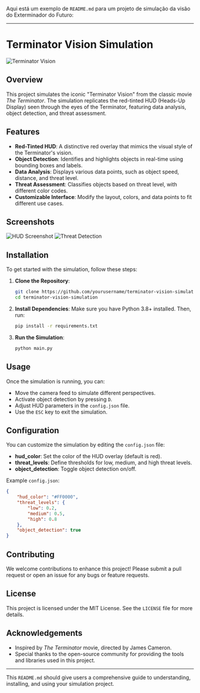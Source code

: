 Aqui está um exemplo de `README.md` para um projeto de simulação da visão do Exterminador do Futuro:

---

# Terminator Vision Simulation

![Terminator Vision](./assets/terminator_vision_banner.png)

## Overview

This project simulates the iconic "Terminator Vision" from the classic movie *The Terminator*. The simulation replicates the red-tinted HUD (Heads-Up Display) seen through the eyes of the Terminator, featuring data analysis, object detection, and threat assessment.

## Features

- **Red-Tinted HUD**: A distinctive red overlay that mimics the visual style of the Terminator's vision.
- **Object Detection**: Identifies and highlights objects in real-time using bounding boxes and labels.
- **Data Analysis**: Displays various data points, such as object speed, distance, and threat level.
- **Threat Assessment**: Classifies objects based on threat level, with different color codes.
- **Customizable Interface**: Modify the layout, colors, and data points to fit different use cases.

## Screenshots

![HUD Screenshot](./assets/hud_screenshot.png)
![Threat Detection](./assets/threat_detection.png)

## Installation

To get started with the simulation, follow these steps:

1. **Clone the Repository**:
    ```bash
    git clone https://github.com/yourusername/terminator-vision-simulation.git
    cd terminator-vision-simulation
    ```

2. **Install Dependencies**:
    Make sure you have Python 3.8+ installed. Then, run:
    ```bash
    pip install -r requirements.txt
    ```

3. **Run the Simulation**:
    ```bash
    python main.py
    ```

## Usage

Once the simulation is running, you can:

- Move the camera feed to simulate different perspectives.
- Activate object detection by pressing `D`.
- Adjust HUD parameters in the `config.json` file.
- Use the `ESC` key to exit the simulation.

## Configuration

You can customize the simulation by editing the `config.json` file:

- **hud_color**: Set the color of the HUD overlay (default is red).
- **threat_levels**: Define thresholds for low, medium, and high threat levels.
- **object_detection**: Toggle object detection on/off.

Example `config.json`:
```json
{
    "hud_color": "#FF0000",
    "threat_levels": {
        "low": 0.2,
        "medium": 0.5,
        "high": 0.8
    },
    "object_detection": true
}
```

## Contributing

We welcome contributions to enhance this project! Please submit a pull request or open an issue for any bugs or feature requests.

## License

This project is licensed under the MIT License. See the `LICENSE` file for more details.

## Acknowledgements

- Inspired by *The Terminator* movie, directed by James Cameron.
- Special thanks to the open-source community for providing the tools and libraries used in this project.

---

This `README.md` should give users a comprehensive guide to understanding, installing, and using your simulation project.